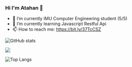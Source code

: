 ### Hi I'm Atahan 👋


- 🔭 I’m currently IMU Computer Engineering student (5/5)
- 🌱 I’m currently learning Javascript Restful Api
- 📫 How to reach me: https://bit.ly/37TcCSZ


![GitHub stats](https://github-readme-stats.vercel.app/api?username=AtahanKocc&show_icons=true&theme=tokyonight)

![](https://visitor-badge.laobi.icu/badge?page_id=AtahanKocc.AtahanKocc)

![Top Langs](https://github-readme-stats.vercel.app/api/top-langs/?username=AtahanKocc&theme=tokyonight)

